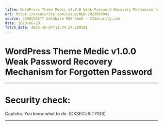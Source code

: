 ```yaml
---
title: WordPress Theme Medic v1.0.0 Weak Password Recovery Mechanism for Forgotten Password
url: https://cxsecurity.com/issue/WLB-2023060041
source: CXSECURITY Database RSS Feed - CXSecurity.com
date: 2023-06-20
fetch_date: 2025-10-04T11:44:37.329501
---
```


# WordPress Theme Medic v1.0.0 Weak Password Recovery Mechanism for Forgotten Password

---

# Security check:

Captcha. You know what to do. (CXSECURITYIDS)

---